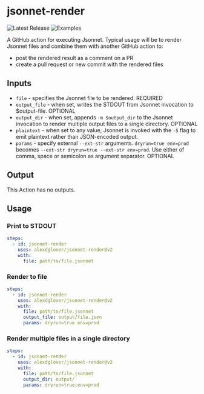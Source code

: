 # jsonnet-render

![Latest Release](https://img.shields.io/github/v/release/alexdglover/jsonnet-render?label=Latest%20Release)
![Examples](https://github.com/alexdglover/jsonnet-action/workflows/Examples/badge.svg?branch=master)

A GitHub action for executing Jsonnet. Typical usage will be to render Jsonnet files
and combine them with another GitHub action to:
* post the rendered result as a comment on a PR
* create a pull request or new commit with the rendered files

## Inputs

* `file` - specifies the Jsonnet file to be rendered. REQUIRED
* `output_file` - when set, writes the STDOUT from Jsonnet invocation to $output-file. OPTIONAL
* `output_dir` - when set, appends `-m $output_dir` to the Jsonnet invocation to render multiple output files to a single directory. OPTIONAL
* `plaintext` - when set to any value, Jsonnet is invoked with the `-S` flag to emit plaintext rather than JSON-encoded output.
* `params` - specify external `--ext-str` arguments. `dryrun=true env=prod` becomes `--ext-str dryrun=true --ext-str env=prod`. Use either of comma, space or semicolon as argument separator. OPTIONAL

## Output

This Action has no outputs.

## Usage

### Print to STDOUT

```yaml
steps:
  - id: jsonnet-render
    uses: alexdglover/jsonnet-render@v2
    with:
      file: path/to/file.jsonnet
```

### Render to file

```yaml
steps:
  - id: jsonnet-render
    uses: alexdglover/jsonnet-render@v2
    with:
      file: path/to/file.jsonnet
      output_file: output/file.json
      params: dryrun=true env=prod
```

### Render multiple files in a single directory

```yaml
steps:
  - id: jsonnet-render
    uses: alexdglover/jsonnet-render@v2
    with:
      file: path/to/file.jsonnet
      output_dir: output/
      params: dryrun=true;env=prod
```
